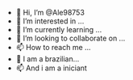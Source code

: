 - 👋 Hi, I’m @Ale98753
- 👀 I’m interested in ...
- 🌱 I’m currently learning ...
- 💞️ I’m looking to collaborate on ...
- 📫 How to reach me ...
- 👀 I am a brazilian...
- 📫 And i am a iniciant
